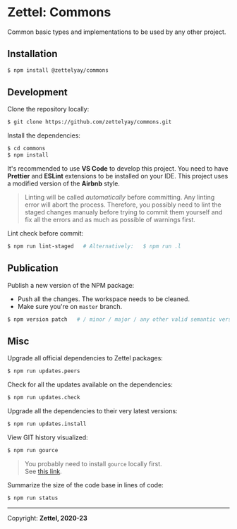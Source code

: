 # Zettel: Commons

Common basic types and implementations to be used by any other project.

## Installation

```bash
$ npm install @zettelyay/commons
```

## Development

Clone the repository locally:

```bash
$ git clone https://github.com/zettelyay/commons.git
```

Install the dependencies:

```bash
$ cd commons
$ npm install
```

It's recommended to use **VS Code** to develop this project.
You need to have **Prettier** and **ESLint** extensions to be installed on your IDE.
This project uses a modified version of the **Airbnb** style.

> Linting will be called _automatically_ before committing. Any linting error will abort the process. Therefore, you possibly need to lint the staged changes manualy before trying to commit them yourself and fix all the errors and as much as possible of warnings first.

Lint check before commit:

```bash
$ npm run lint-staged   # Alternatively:   $ npm run .l
```

## Publication

Publish a new version of the NPM package:

- Push all the changes. The workspace needs to be cleaned.
- Make sure you're on `master` branch.

```bash
$ npm version patch   # / minor / major / any other valid semantic version
```

## Misc

Upgrade all official dependencies to Zettel packages:

```bash
$ npm run updates.peers
```

Check for all the updates available on the dependencies:

```bash
$ npm run updates.check
```

Upgrade all the dependencies to their very latest versions:

```bash
$ npm run updates.install
```

View GIT history visualized:

```bash
$ npm run gource
```

> You probably need to install `gource` locally first.<br/>
See [this link](https://gource.io/).

Summarize the size of the code base in lines of code:

```bash
$ npm run status
```


------------------

Copyright: **Zettel, 2020-23**
